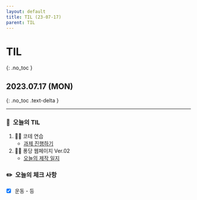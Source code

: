 ```yaml
---
layout: default
title: TIL (23-07-17)
parent: TIL
---
```


# TIL
{: .no_toc }

## 2023.07.17 (MON)
{: .no_toc .text-delta }

---

### 📌  오늘의 TIL

1. 😵‍💫 코테 연습 
    * [과제 진행하기](http://127.0.0.1:4000/docs/codingtest/1day1coding/230711/)
2. 🧑‍💻 퐁당 웹페이지 Ver.02 
    * [오늘의 제작 일지](https://hoooon22.github.io/docs/projects/pongdang/230717/)

### ✏️  오늘의 체크 사항

- [x]  운동 - 등